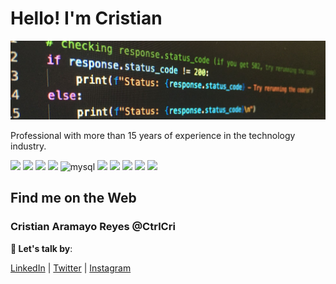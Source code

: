 # Hello! I'm Cristian
<p align="center"><img src="code-python.png" alt="portada"></p>

Professional with more than 15 years of experience in the technology industry.

<p align="left">
 <img src="https://img.shields.io/badge/Python-FFD43B?style=for-the-badge&logo=python&logoColor=blue" />
 <img src="https://img.shields.io/badge/Django-092E20?style=for-the-badge&logo=django&logoColor=green" />
 <img src="https://img.shields.io/badge/django%20rest-ff1709?style=for-the-badge&logo=django&logoColor=white" />
 <img src="https://img.shields.io/badge/PostgreSQL-316192?style=for-the-badge&logo=postgresql&logoColor=white" />
 <img alt="mysql" src="https://img.shields.io/badge/MySQL-005C84?style=for-the-badge&logo=mysql&logoColor=white">
 <img src="http://img.shields.io/badge/-PHPStorm-181717?style=for-the-badge&logo=phpstorm&logoColor=white" /> 
 <img src="https://img.shields.io/badge/Laravel-FF2D20?style=for-the-badge&logo=laravel&logoColor=white" />
 <img src="https://img.shields.io/badge/Vue%20js-35495E?style=for-the-badge&logo=vuedotjs&logoColor=4FC08D" />
 <img src="https://img.shields.io/badge/Docker-2CA5E0?style=for-the-badge&logo=docker&logoColor=white"/>
 <img src="https://img.shields.io/badge/Digital_Ocean-0080FF?style=for-the-badge&logo=DigitalOcean&logoColor=white" />
</p>

## Find me on the Web

### Cristian Aramayo Reyes @CtrlCri

**💬 Let's talk by**:

 [LinkedIn](https://www.linkedin.com/in/CtrlCri/) | [Twitter](https://www.twitter.com/CtrlCri/) | [Instagram](https://www.instagram.com/CtrlCri/)



